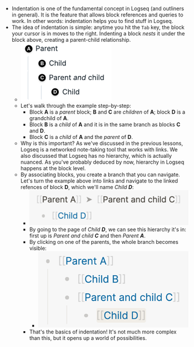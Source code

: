 - Indentation is one of the fundamental concept in Logseq (and outliners in general). It is the feature that allows block references and queries to work. In other words: indentation helps you to find stuff in Logseq.
- The idea of indentation is simple: anytime you hit the `Tab` key, the block your cursor is in moves to the right. Indenting a block _nests_ it under the block above, creating a parent-child relationship.
	- ![parent-child-example-letters_1641572097841_0.png](../assets/parent-child-example-letters_1641572097841_0_1674799951889_0.png)
	- Let's walk through the example step-by-step:
		- Block **A** is a _parent_ block; **B** and **C** are _children_ of **A**; block **D** is a grandchild of **A**.
		- Block **B** is a _child_ of **A** and it is in the same branch as blocks **C** and **D**.
		- Block **C** is a _child_ of **A** and the _parent_ of **D**.
	- Why is this important? As we've discussed in the previous lessons, Logseq is a networked note-taking tool that works with links. We also discussed that Logseq has no hierarchy, which is actually nuanced. As you've probably deduced by now, hierarchy in Logseq happens at the block level.
	- By associating blocks, you create a branch that you can navigate. Let's turn the example above into links and navigate to the linked refences of block **D**, which we'll name _Child **D**_:
		- ![child-d-path_1641572255030_0.png](../assets/child-d-path_1641572255030_0_1674800719528_0.png)
		- By going to the page of _Child **D**_, we can see this hierarchy it's in: first up is _Parent and child **C**_ and then _Parent **A**_.
		- By clicking on one of the parents, the whole branch becomes visible:
			- ![child-d-branch_1641572326932_0.png](../assets/child-d-branch_1641572326932_0_1674800921041_0.png)
		- That's the basics of indentation! It's not much more complex than this, but it opens up a world of possibilities.